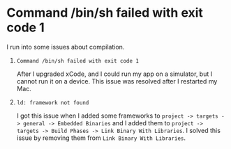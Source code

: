 # Command /bin/sh failed with exit code 1

I run into some issues about compilation.

1. `Command /bin/sh failed with exit code 1`
    
   After I upgraded xCode, and I could run my app on a simulator, but I cannot run it on a device. This issue was resolved after I restarted my Mac.

2. `ld: framework not found`

   I got this issue when I added some frameworks to `project -> targets -> general -> Embedded Binaries` and I added them to `project -> targets -> Build Phases -> Link Binary With Libraries`. I solved this issue by removing them from `Link Binary With Libraries`.
